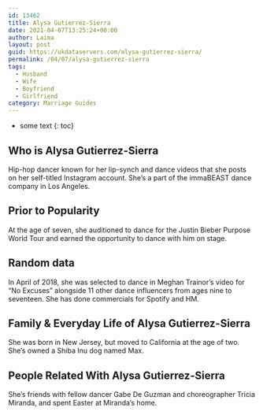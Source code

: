 ```yaml
---
id: 13462
title: Alysa Gutierrez-Sierra
date: 2021-04-07T13:25:24+00:00
author: Laima
layout: post
guid: https://ukdataservers.com/alysa-gutierrez-sierra/
permalink: /04/07/alysa-gutierrez-sierra
tags:
  - Husband
  - Wife
  - Boyfriend
  - Girlfriend
category: Marriage Guides
---
```


* some text
{: toc}


## Who is Alysa Gutierrez-Sierra
                  
                  
                  
Hip-hop dancer known for her lip-synch and dance videos that she posts on her self-titled Instagram account. She&#8217;s a part of the immaBEAST dance company in Los Angeles. 
                  
              
            
              
            
                
                
                
## Prior to Popularity
                  
                  
                  
At the age of seven, she auditioned to dance for the Justin Bieber Purpose World Tour and earned the opportunity to dance with him on stage. 
                  
              
            
              
            
                
                
                
## Random data
                  
                  
                  
In April of 2018, she was selected to dance in Meghan Trainor&#8217;s video for &#8220;No Excuses&#8221; alongside 11 other dance influencers from ages nine to seventeen. She has done commercials for Spotify and HM. 
                  
              
            
              
            
                
                
                
## Family & Everyday Life of Alysa Gutierrez-Sierra
                  
                  
                  
She was born in New Jersey, but moved to California at the age of two. She&#8217;s owned a Shiba Inu dog named Max.
                  
              
            
              
            
                
                
                
## People Related With Alysa Gutierrez-Sierra
                  
                  
                  
She&#8217;s friends with fellow dancer Gabe De Guzman and choreographer Tricia Miranda, and spent Easter at Miranda&#8217;s home. 
                  
              
            
              
            
                
              
            
              
              
            
            
              
            
          
          
          
